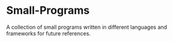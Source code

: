 # Small-Programs
A collection of small programs written in different languages and frameworks for future references.

